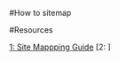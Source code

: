 #How to sitemap

#Resources

[1: Site Mappping Guide](https://slickplan.com/blog/site-mapping-a-comprehensive-guide)
[2: ]

